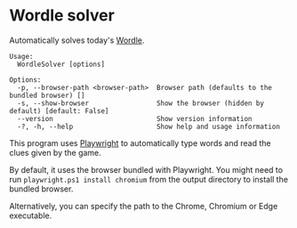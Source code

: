 ﻿# Wordle solver

Automatically solves today's [Wordle](https://www.nytimes.com/games/wordle/).

```
Usage:
  WordleSolver [options]

Options:
  -p, --browser-path <browser-path>  Browser path (defaults to the bundled browser) []
  -s, --show-browser                 Show the browser (hidden by default) [default: False]
  --version                          Show version information
  -?, -h, --help                     Show help and usage information
```

This program uses [Playwright](https://playwright.dev/dotnet/) to automatically type words and read the clues given by the game. 

By default, it uses the browser bundled with Playwright. You might need to run `playwright.ps1 install chromium` from the output directory to install the bundled browser.

Alternatively, you can specify the path to the Chrome, Chromium or Edge executable.
